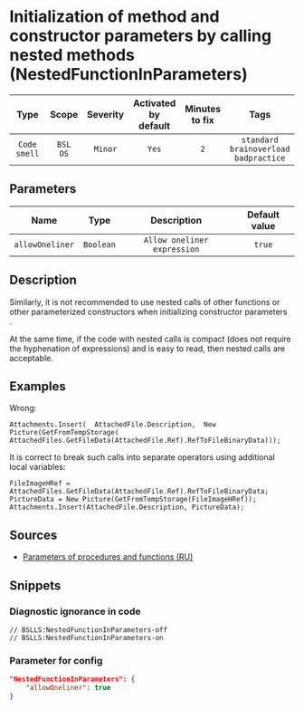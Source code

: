 # Initialization of method and constructor parameters by calling nested methods (NestedFunctionInParameters)

|      Type      |    Scope    |     Severity     |    Activated<br>by default    |    Minutes<br>to fix    |                            Tags                            |
|:-------------:|:-----------------------------:|:----------------:|:------------------------------:|:-----------------------------------:|:----------------------------------------------------------:|
| `Code smell` |         `BSL`<br>`OS`         | `Minor` |              `Yes`              |                 `2`                 |       `standard`<br>`brainoverload`<br>`badpractice`       |

## Parameters


|       Name       |   Type    |              Description              |    Default value    |
|:---------------:|:--------:|:----------------------------------:|:------------------------------:|
| `allowOneliner` | `Boolean` | `Allow oneliner expression` |             `true`             |
<!-- Блоки выше заполняются автоматически, не трогать -->
## Description
<!-- Описание диагностики заполняется вручную. Необходимо понятным языком описать смысл и схему работу -->

Similarly, it is not recommended to use nested calls of other functions or other parameterized constructors when initializing constructor parameters  
.

At the same time, if the code with nested calls is compact (does not require the hyphenation of expressions) and is easy to read, then nested calls are acceptable.

## Examples
<!-- В данном разделе приводятся примеры, на которые диагностика срабатывает, а также можно привести пример, как можно исправить ситуацию -->

Wrong:

```bsl
Attachments.Insert(  AttachedFile.Description,  New Picture(GetFromTempStorage(   AttachedFiles.GetFileData(AttachedFile.Ref).RefToFileBinaryData)));
```

It is correct to break such calls into separate operators using additional local variables:

```bsl
FileImageHRef = AttachedFiles.GetFileData(AttachedFile.Ref).RefToFileBinaryData; PictureData = New Picture(GetFromTempStorage(FileImageHRef)); Attachments.Insert(AttachedFile.Description, PictureData);
```

## Sources
<!-- Необходимо указывать ссылки на все источники, из которых почерпнута информация для создания диагностики -->


* [Parameters of procedures and functions (RU)](https://its.1c.ru/db/v8std#content:640:hdoc)

## Snippets

<!-- Блоки ниже заполняются автоматически, не трогать -->
### Diagnostic ignorance in code

```bsl
// BSLLS:NestedFunctionInParameters-off
// BSLLS:NestedFunctionInParameters-on
```

### Parameter for config

```json
"NestedFunctionInParameters": {
    "allowOneliner": true
}
```

